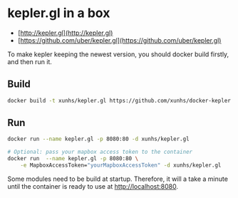 # kepler.gl in a box

* [http://kepler.gl](http://kepler.gl)
* [https://github.com/uber/kepler.gl](https://github.com/uber/kepler.gl)

To make kepler keeping the newest version, you should docker build firstly, and then run it.

## Build

```bash
docker build -t xunhs/kepler.gl https://github.com/xunhs/docker-kepler.gl.git
```


## Run

```bash
docker run --name kepler.gl -p 8080:80 -d xunhs/kepler.gl

# Optional: pass your mapbox access token to the container
docker run  --name kepler.gl -p 8080:80 \
	-e MapboxAccessToken="yourMapboxAccessToken" -d xunhs/kepler.gl
```

Some modules need to be build at startup. Therefore, it will a take a minute until the container is ready to use
at [http://localhost:8080](http://localhost:8080).
